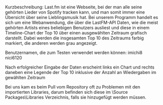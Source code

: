 Kurzbeschreibung:
Last.fm ist eine Webseite, bei der man alle seine gehörten Lieder von Spotify tracken kann, und man somit immer eine Übersicht über seine Lieblingsmusik hat. Bei unserem Programm handelt es sich um eine Webanwendung, die über die LastFM-API Daten, wie die meist gehörten Artists eines beliebigen Benutzers ausliest und diese in einem Timeline-Chart der Top 10 über einen ausgewählten Zeitraum grafisch darstellt. Dabei werden die insgesamten Top 10 des Zeitraums farbig markiert, die anderen werden grau angezeigt. 


Benutzernamen, die zum Testen verwendet werden können: 
	imichi8 
	nici6120
			

Nach erfolgreicher Eingabe der Daten erscheint links ein Chart und rechts daneben eine Legende der Top 10 inklusive der Anzahl an Wiedergaben im gewählten Zeitraum


Bei uns kam es beim Pull vom Repository oft zu Problemen mit den importierten Libraries, darum befinden sich diese im \Source Packages\Libraries Verzeichnis, falls sie hinzugefügt werden müssen.
